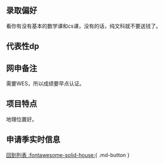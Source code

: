 ## 录取偏好
  看你有没有基本的数学课和cs课，没有的话，纯文科就不要送钱了。
  
## 代表性dp

## 网申备注
  需要WES，所以成绩要早点认证。
  
## 项目特点
  地理位置好。

## 申请季实时信息

[回到列表 :fontawesome-solid-house:](选校梯度.md){ .md-button }
